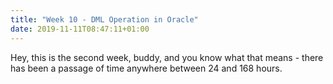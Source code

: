 ```yaml
---
title: "Week 10 - DML Operation in Oracle"
date: 2019-11-11T08:47:11+01:00
---
```

Hey, this is the second week, buddy, and you know what that means - there has been a passage of time anywhere between 24 and 168 hours.